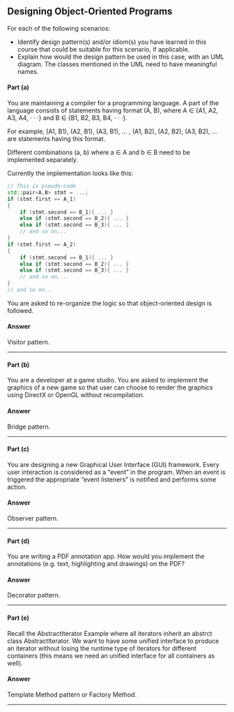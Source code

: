 ## Designing Object-Oriented Programs
For each of the following scenarios:
- Identify design pattern(s) and/or idiom(s) you have learned in this course that could be suitable for this scenario, if applicable.
- Explain how would the design pattern be used in this case, with an UML diagram. The classes mentioned in the UML need to have meaningful names.

#### Part (a)
You are maintaining a compiler for a programming language. A part of the language consists of statements having format (A, B), where A ∈ {A1, A2, A3, A4, · · ·} and B ∈ {B1, B2, B3, B4, · · ·}. 

For example, (A1, B1), (A2, B1), (A3, B1), ... , (A1, B2), (A2, B2), (A3, B2), ... are statements having this format. 

Different combinations (a, b) where a ∈ A and b ∈ B need to be implemented separately. 

Currently the implementation looks like this:
```c++
// This is pseudo-code
std::pair<A,B> stmt = ...;
if (stmt.first == A_1)
{
    if (stmt.second == B_1){ ... }
    else if (stmt.second == B_2){ ... }
    else if (stmt.second == B_3){ ... }
    // and so on...
}
if (stmt.first == A_2)
{
    if (stmt.second == B_1){ ... }
    else if (stmt.second == B_2){ ... }
    else if (stmt.second == B_3){ ... }
    // and so on...
}
// and so on...
```

You are asked to re-organize the logic so that object-oriented design is followed.

#### Answer
Visitor pattern.
***

#### Part (b)
You are a developer at a game studio. You are asked to implement the graphics of a new game so that user can choose to render the graphics using DirectX or OpenGL without recompilation.

#### Answer
Bridge pattern.
***

#### Part (c)
You are designing a new Graphical User Interface (GUI) framework. Every user interaction is considered as a “event” in the program. When an event is triggered the appropriate “event listeners” is notified and performs some action.

#### Answer
Observer pattern.
***

#### Part (d)
You are writing a PDF annotation app. How would you implement the annotations (e.g. text, highlighting and drawings) on the PDF?

#### Answer
Decorator pattern.
***

#### Part (e)
Recall the AbstractIterator Example where all iterators inherit an abstrct class AbstractIterator. We want to have some unified interface to produce an iterator without losing the runtime type of iterators for different containers (this means we need an unified interface for all containers as well).

#### Answer
Template Method pattern or Factory Method.
***